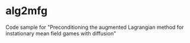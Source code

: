 # alg2mfg
Code sample for "Preconditioning the augmented Lagrangian method for instationary mean field games with diffusion"
